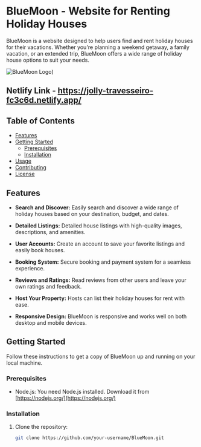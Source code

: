 
# BlueMoon - Website for Renting Holiday Houses

BlueMoon is a website designed to help users find and rent holiday houses for their vacations. Whether you're planning a weekend getaway, a family vacation, or an extended trip, BlueMoon offers a wide range of holiday house options to suit your needs.

![BlueMoon Logo](https://dev-to-uploads.s3.amazonaws.com/uploads/articles/2znsk9cmcwvk32447vqu.png))

## Netlify Link - https://jolly-travesseiro-fc3c6d.netlify.app/

## Table of Contents
- [Features](#features)
- [Getting Started](#getting-started)
  - [Prerequisites](#prerequisites)
  - [Installation](#installation)
- [Usage](#usage)
- [Contributing](#contributing)
- [License](#license)

## Features

- **Search and Discover:** Easily search and discover a wide range of holiday houses based on your destination, budget, and dates.

- **Detailed Listings:** Detailed house listings with high-quality images, descriptions, and amenities.

- **User Accounts:** Create an account to save your favorite listings and easily book houses.

- **Booking System:** Secure booking and payment system for a seamless experience.

- **Reviews and Ratings:** Read reviews from other users and leave your own ratings and feedback.

- **Host Your Property:** Hosts can list their holiday houses for rent with ease.

- **Responsive Design:** BlueMoon is responsive and works well on both desktop and mobile devices.

## Getting Started

Follow these instructions to get a copy of BlueMoon up and running on your local machine.

### Prerequisites

- Node.js: You need Node.js installed. Download it from [https://nodejs.org/](https://nodejs.org/)

### Installation

1. Clone the repository:
   ```bash
   git clone https://github.com/your-username/BlueMoon.git
